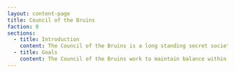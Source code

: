 ```yaml
---
layout: content-page
title: Council of the Bruins
faction: 0
sections:
  - title: Introduction
    content: The Council of the Bruins is a long standing secret society within the city, with representatives of each district forming the head council. They have established connections within every district and major organization within the city, including within the Castle and the King's advisors. It is romoured that the King himself is affiliated with the Council and uses their power to enact changes he cannot directly get involved in.
  - title: Goals
    content: The Council of the Bruins work to maintain balance within the city. They acknowledge that there will always be different classes of levels of wealth and power, but they aim to ensure that the established systems within the city allow every citizen, even the poorest of the poor, are safe and well fed.
---
```


